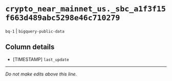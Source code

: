 # `crypto_near_mainnet_us._sbc_a1f3f15f663d489abc5298e46c710279`
`bq-1` | `bigquery-public-data`

## Column details
* [TIMESTAMP] `last_update`

-------------------------------------------------------------------------------
*Do not make edits above this line.*
